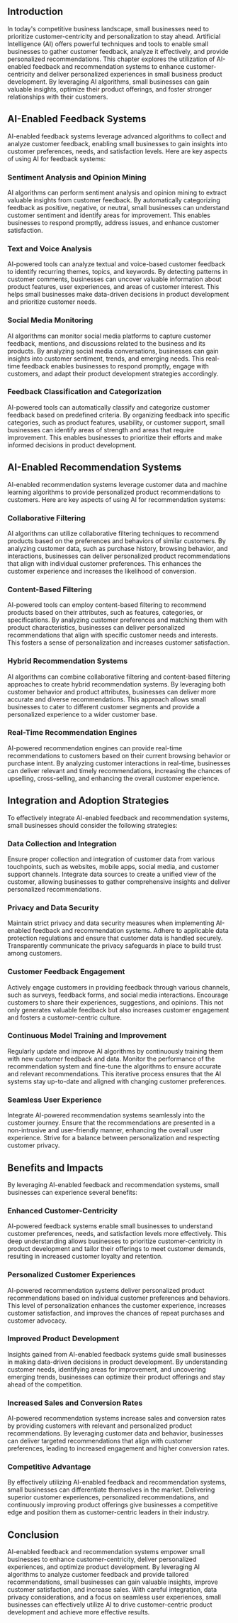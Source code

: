 

## Introduction

In today's competitive business landscape, small businesses need to prioritize customer-centricity and personalization to stay ahead. Artificial Intelligence (AI) offers powerful techniques and tools to enable small businesses to gather customer feedback, analyze it effectively, and provide personalized recommendations. This chapter explores the utilization of AI-enabled feedback and recommendation systems to enhance customer-centricity and deliver personalized experiences in small business product development. By leveraging AI algorithms, small businesses can gain valuable insights, optimize their product offerings, and foster stronger relationships with their customers.

## AI-Enabled Feedback Systems

AI-enabled feedback systems leverage advanced algorithms to collect and analyze customer feedback, enabling small businesses to gain insights into customer preferences, needs, and satisfaction levels. Here are key aspects of using AI for feedback systems:

### Sentiment Analysis and Opinion Mining

AI algorithms can perform sentiment analysis and opinion mining to extract valuable insights from customer feedback. By automatically categorizing feedback as positive, negative, or neutral, small businesses can understand customer sentiment and identify areas for improvement. This enables businesses to respond promptly, address issues, and enhance customer satisfaction.

### Text and Voice Analysis

AI-powered tools can analyze textual and voice-based customer feedback to identify recurring themes, topics, and keywords. By detecting patterns in customer comments, businesses can uncover valuable information about product features, user experiences, and areas of customer interest. This helps small businesses make data-driven decisions in product development and prioritize customer needs.

### Social Media Monitoring

AI algorithms can monitor social media platforms to capture customer feedback, mentions, and discussions related to the business and its products. By analyzing social media conversations, businesses can gain insights into customer sentiment, trends, and emerging needs. This real-time feedback enables businesses to respond promptly, engage with customers, and adapt their product development strategies accordingly.

### Feedback Classification and Categorization

AI-powered tools can automatically classify and categorize customer feedback based on predefined criteria. By organizing feedback into specific categories, such as product features, usability, or customer support, small businesses can identify areas of strength and areas that require improvement. This enables businesses to prioritize their efforts and make informed decisions in product development.

## AI-Enabled Recommendation Systems

AI-enabled recommendation systems leverage customer data and machine learning algorithms to provide personalized product recommendations to customers. Here are key aspects of using AI for recommendation systems:

### Collaborative Filtering

AI algorithms can utilize collaborative filtering techniques to recommend products based on the preferences and behaviors of similar customers. By analyzing customer data, such as purchase history, browsing behavior, and interactions, businesses can deliver personalized product recommendations that align with individual customer preferences. This enhances the customer experience and increases the likelihood of conversion.

### Content-Based Filtering

AI-powered tools can employ content-based filtering to recommend products based on their attributes, such as features, categories, or specifications. By analyzing customer preferences and matching them with product characteristics, businesses can deliver personalized recommendations that align with specific customer needs and interests. This fosters a sense of personalization and increases customer satisfaction.

### Hybrid Recommendation Systems

AI algorithms can combine collaborative filtering and content-based filtering approaches to create hybrid recommendation systems. By leveraging both customer behavior and product attributes, businesses can deliver more accurate and diverse recommendations. This approach allows small businesses to cater to different customer segments and provide a personalized experience to a wider customer base.

### Real-Time Recommendation Engines

AI-powered recommendation engines can provide real-time recommendations to customers based on their current browsing behavior or purchase intent. By analyzing customer interactions in real-time, businesses can deliver relevant and timely recommendations, increasing the chances of upselling, cross-selling, and enhancing the overall customer experience.

## Integration and Adoption Strategies

To effectively integrate AI-enabled feedback and recommendation systems, small businesses should consider the following strategies:

### Data Collection and Integration

Ensure proper collection and integration of customer data from various touchpoints, such as websites, mobile apps, social media, and customer support channels. Integrate data sources to create a unified view of the customer, allowing businesses to gather comprehensive insights and deliver personalized recommendations.

### Privacy and Data Security

Maintain strict privacy and data security measures when implementing AI-enabled feedback and recommendation systems. Adhere to applicable data protection regulations and ensure that customer data is handled securely. Transparently communicate the privacy safeguards in place to build trust among customers.

### Customer Feedback Engagement

Actively engage customers in providing feedback through various channels, such as surveys, feedback forms, and social media interactions. Encourage customers to share their experiences, suggestions, and opinions. This not only generates valuable feedback but also increases customer engagement and fosters a customer-centric culture.

### Continuous Model Training and Improvement

Regularly update and improve AI algorithms by continuously training them with new customer feedback and data. Monitor the performance of the recommendation system and fine-tune the algorithms to ensure accurate and relevant recommendations. This iterative process ensures that the AI systems stay up-to-date and aligned with changing customer preferences.

### Seamless User Experience

Integrate AI-powered recommendation systems seamlessly into the customer journey. Ensure that the recommendations are presented in a non-intrusive and user-friendly manner, enhancing the overall user experience. Strive for a balance between personalization and respecting customer privacy.

## Benefits and Impacts

By leveraging AI-enabled feedback and recommendation systems, small businesses can experience several benefits:

### Enhanced Customer-Centricity

AI-powered feedback systems enable small businesses to understand customer preferences, needs, and satisfaction levels more effectively. This deep understanding allows businesses to prioritize customer-centricity in product development and tailor their offerings to meet customer demands, resulting in increased customer loyalty and retention.

### Personalized Customer Experiences

AI-powered recommendation systems deliver personalized product recommendations based on individual customer preferences and behaviors. This level of personalization enhances the customer experience, increases customer satisfaction, and improves the chances of repeat purchases and customer advocacy.

### Improved Product Development

Insights gained from AI-enabled feedback systems guide small businesses in making data-driven decisions in product development. By understanding customer needs, identifying areas for improvement, and uncovering emerging trends, businesses can optimize their product offerings and stay ahead of the competition.

### Increased Sales and Conversion Rates

AI-powered recommendation systems increase sales and conversion rates by providing customers with relevant and personalized product recommendations. By leveraging customer data and behavior, businesses can deliver targeted recommendations that align with customer preferences, leading to increased engagement and higher conversion rates.

### Competitive Advantage

By effectively utilizing AI-enabled feedback and recommendation systems, small businesses can differentiate themselves in the market. Delivering superior customer experiences, personalized recommendations, and continuously improving product offerings give businesses a competitive edge and position them as customer-centric leaders in their industry.

## Conclusion

AI-enabled feedback and recommendation systems empower small businesses to enhance customer-centricity, deliver personalized experiences, and optimize product development. By leveraging AI algorithms to analyze customer feedback and provide tailored recommendations, small businesses can gain valuable insights, improve customer satisfaction, and increase sales. With careful integration, data privacy considerations, and a focus on seamless user experiences, small businesses can effectively utilize AI to drive customer-centric product development and achieve more effective results.
